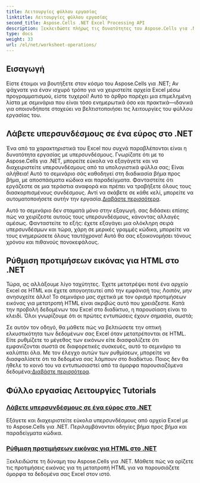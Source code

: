 ```yaml
---
title: Λειτουργίες φύλλου εργασίας
linktitle: Λειτουργίες φύλλου εργασίας
second_title: Aspose.Cells .NET Excel Processing API
description: Ξεκλειδώστε πλήρως τις δυνατότητες του Aspose.Cells για .NET με αυτούς τους πρακτικούς οδηγούς που καλύπτουν τις λειτουργίες του φύλλου εργασίας και βελτιώνουν τα αρχεία σας Excel.
type: docs
weight: 33
url: /el/net/worksheet-operations/
---
```

## Εισαγωγή

Είστε έτοιμοι να βουτήξετε στον κόσμο του Aspose.Cells για .NET; Αν ψάχνατε για έναν ισχυρό τρόπο για να χειριστείτε αρχεία Excel μέσω προγραμματισμού, είστε τυχεροί! Αυτό το άρθρο παρέχει μια επιμελημένη λίστα με σεμινάρια που είναι τόσο ενημερωτικά όσο και πρακτικά—ιδανικά για οποιονδήποτε στοχεύει να βελτιστοποιήσει τις λειτουργίες του φύλλου εργασίας του.

## Λάβετε υπερσυνδέσμους σε ένα εύρος στο .NET

 Ένα από τα χαρακτηριστικά του Excel που συχνά παραβλέπονται είναι η δυνατότητα εργασίας με υπερσυνδέσμους. Γνωρίζατε ότι με το Aspose.Cells για .NET, μπορείτε εύκολα να εξαγάγετε και να διαχειριστείτε υπερσυνδέσμους από τα υπολογιστικά φύλλα σας; Είναι αλήθεια! Αυτό το σεμινάριο σάς καθοδηγεί στη διαδικασία βήμα προς βήμα, με αποσπάσματα κώδικα και παραδείγματα. Φανταστείτε ότι εργάζεστε σε μια τεράστια αναφορά και πρέπει να τραβήξετε όλους τους διασκορπισμένους συνδέσμους. Αντί να σκάβετε σε κάθε κελί, μπορείτε να αυτοματοποιήσετε αυτήν την εργασία.[Διαβάστε περισσότερα](./get-hyperlinks-in-a-range/).

Αυτό το σεμινάριο δεν σταματά μόνο στην εξαγωγή. σας διδάσκει επίσης πώς να χειρίζεστε αυτούς τους υπερσυνδέσμους, κάνοντας αλλαγές αμέσως. Φανταστείτε το εξής: έχετε εξαγάγει μια ολόκληρη σειρά υπερσυνδέσμων και τώρα, χάρη σε μερικές γραμμές κώδικα, μπορείτε να τους ενημερώσετε όλους ταυτόχρονα! Αυτό θα σας εξοικονομήσει τόνους χρόνου και πιθανούς πονοκεφάλους.

## Ρύθμιση προτιμήσεων εικόνας για HTML στο .NET

Τώρα, ας αλλάξουμε λίγο ταχύτητες. Έχετε μετατρέψει ποτέ ένα αρχείο Excel σε HTML και έχετε απογοητευτεί από την εμφάνισή του; Λοιπόν, μην ανησυχείτε άλλο! Το σεμινάριο μας σχετικά με τον ορισμό προτιμήσεων εικόνας για μετατροπή HTML είναι ακριβώς αυτό που χρειάζεστε. Κατά την προβολή δεδομένων του Excel στο διαδίκτυο, η παρουσίαση είναι το κλειδί. Όλοι γνωρίζουμε ότι οι πρώτες εντυπώσεις έχουν σημασία, σωστά;

Σε αυτόν τον οδηγό, θα μάθετε πώς να βελτιώσετε την οπτική ελκυστικότητα των δεδομένων σας Excel όταν μετατρέπονται σε HTML. Είτε ρυθμίζετε το μέγεθος των εικόνων είτε διασφαλίζετε ότι εμφανίζονται σωστά σε διαφορετικές συσκευές, αυτό το σεμινάριο τα καλύπτει όλα. Με τον έλεγχο αυτών των ρυθμίσεων, μπορείτε να διασφαλίσετε ότι τα δεδομένα σας λάμπουν στο διαδίκτυο. Ποιος δεν θα ήθελε το κοινό του να εντυπωσιαστεί από τα όμορφα παρουσιαζόμενα δεδομένα;[Διαβάστε περισσότερα](./setting-image-preferences-for-html/).

## Φύλλο εργασίας Λειτουργίες Tutorials
### [Λάβετε υπερσυνδέσμους σε ένα εύρος στο .NET](./get-hyperlinks-in-a-range/)
Εξάγετε και διαχειριστείτε εύκολα υπερσυνδέσμους από αρχεία Excel με το Aspose.Cells για .NET. Περιλαμβάνονται οδηγίες βήμα προς βήμα και παραδείγματα κώδικα.
### [Ρύθμιση προτιμήσεων εικόνας για HTML στο .NET](./setting-image-preferences-for-html/)
Ξεκλειδώστε τη δύναμη του Aspose.Cells για .NET. Μάθετε πώς να ορίζετε τις προτιμήσεις εικόνας για τη μετατροπή HTML για να παρουσιάζετε όμορφα τα δεδομένα σας Excel στον ιστό.